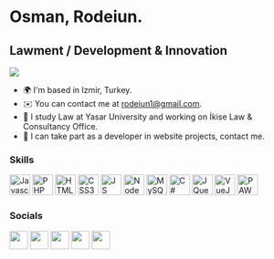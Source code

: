 Osman, Rodeiun.
============================

Lawment / Development & Innovation
--------------------------

<a href="https://www.github.com/Rodeiun" target="_blank" rel="noreferrer"><img
src="https://img.shields.io/github/followers/Rodeiun?logo=github&style=for-the-badge&color=0891b2&labelColor=1c1917" /></a>



* 🌍  I'm based in Izmir, Turkey.
* ✉️  You can contact me at [rodeiun1@gmail.com](mailto:rodeiun1@gmail.com).
* 🧠  I study Law at Yasar University and working on İkise Law & Consultancy Office.
* 🤝  I can take part as a developer in website projects, contact me.

### Skills

<p align="left">
<a href="https://developer.mozilla.org/en-US/docs/Web/JavaScript" target="_blank" rel="noreferrer"><img src="https://raw.githubusercontent.com/danielcranney/readme-generator/main/public/icons/skills/javascript-colored.svg" width="36" height="36" alt="Javascript" /></a>
<a href="https://www.php.net/" target="_blank" rel="noreferrer"><img src="https://raw.githubusercontent.com/danielcranney/readme-generator/main/public/icons/skills/php-colored.svg" width="36" height="36" alt="PHP" /></a>
<a href="https://developer.mozilla.org/en-US/docs/Glossary/HTML5" target="_blank" rel="noreferrer"><img src="https://raw.githubusercontent.com/danielcranney/readme-generator/main/public/icons/skills/html5-colored.svg" width="36" height="36" alt="HTML5" /></a>
<a href="https://www.w3.org/TR/CSS/#css" target="_blank" rel="noreferrer"><img src="https://raw.githubusercontent.com/danielcranney/readme-generator/main/public/icons/skills/css3-colored.svg" width="36" height="36" alt="CSS3" /></a>
<a href="https://tailwindcss.com/" target="_blank" rel="noreferrer"><img src="https://raw.githubusercontent.com/danielcranney/profileme-dev/refs/heads/main/public/icons/skills/javascript-colored.svg" width="36" height="36" alt="JS" /></a>
<a href="https://nodejs.org/en/" target="_blank" rel="noreferrer"><img src="https://raw.githubusercontent.com/danielcranney/readme-generator/main/public/icons/skills/nodejs-colored.svg" width="36" height="36" alt="NodeJS" /></a>
<a href="https://www.mysql.com/" target="_blank" rel="noreferrer"><img src="https://raw.githubusercontent.com/danielcranney/readme-generator/main/public/icons/skills/mysql-colored.svg" width="36" height="36" alt="MySQL" /></a>
<a href="https://learn.microsoft.com/en-us/dotnet/csharp/" target="_blank" rel="noreferrer"><img src="https://www.vektorelbilisim.com/images/kurslar/c-sharp-kursu.webp" width="36" height="36" alt="C#" /></a>
<a href="https://github.com/jquery" target="_blank" rel="noreferrer"><img src="https://avatars.githubusercontent.com/u/70142?s=200&v=4" width="36" height="36" alt="JQuery" /></a>
<a href="https://vuejs.org" target="_blank" rel="noreferrer"><img src="https://upload.wikimedia.org/wikipedia/commons/thumb/9/95/Vue.js_Logo_2.svg/120px-Vue.js_Logo_2.svg.png" width="36" height="36" alt="VueJS" /></a>
<a href="https://w3schools.com/" target="_blank" rel="noreferrer"><img src="https://upload.wikimedia.org/wikipedia/commons/thumb/7/71/Pawn_logo.png/131px-Pawn_logo.png" width="36" height="36" alt="PAWN" /></a>

</p>


### Socials

<p align="left">
<a href="https://www.github.com/Rodeiun" target="_blank" rel="noreferrer"><img src="https://raw.githubusercontent.com/danielcranney/readme-generator/main/public/icons/socials/github-dark.svg" width="32" height="32" /></a>
<a href="https://www.instagram.com/osmnncakr/" target="_blank" rel="noreferrer"><img src="https://raw.githubusercontent.com/danielcranney/readme-generator/main/public/icons/socials/instagram.svg" width="32" height="32" /></a>
<a href="https://twitter.com/rodeiunw target="_blank" rel="noreferrer"><img src="https://raw.githubusercontent.com/danielcranney/readme-generator/main/public/icons/socials/twitter.svg" width="32" height="32" /></a>
<a href="https://open.spotify.com/user/2p4lpcpldhtqt154i30n094mt?si=d637b491a88d4758" target="_blank" rel="noreferrer"><img src="https://play-lh.googleusercontent.com/UrY7BAZ-XfXGpfkeWg0zCCeo-7ras4DCoRalC_WXXWTK9q5b0Iw7B0YQMsVxZaNB7DM=w240-h480" width="32" height="32" /></a>
<a href="https://stackoverflow.com/users/21348323/rodeiun" target="_blank" rel="noreferrer"><img src="https://raw.githubusercontent.com/danielcranney/readme-generator/main/public/icons/socials/stackoverflow.svg" width="32" height="32" /></a>
</p>
